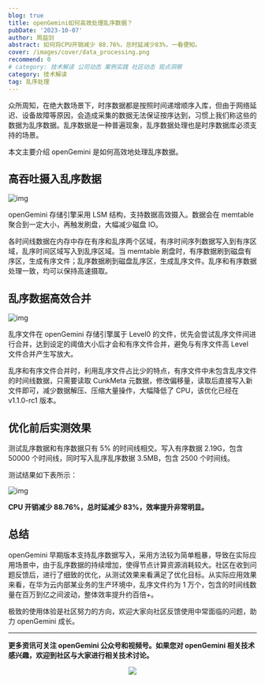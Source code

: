 ```yaml
---
blog: true
title: openGemini如何高效处理乱序数据？
pubDate: '2023-10-07'
author: 周益剑
abstract: 如何将CPU开销减少 88.76%，总时延减少83%，一看便知。
cover: /images/cover/data_processing.png
recommend: 0
# category: 技术解读 公司动态 案例实践 社区动态 观点洞察
category: 技术解读
tag: 乱序处理
---
```


众所周知，在绝大数场景下，时序数据都是按照时间递增顺序入库，但由于网络延迟、设备故障等原因，会造成采集的数据无法保证按序达到，习惯上我们称这些的数据为乱序数据。乱序数据是一种普遍现象，乱序数据处理也是时序数据库必须支持的场景。

本文主要介绍 openGemini 是如何高效地处理乱序数据。

## **高吞吐摄入乱序数据**

![img](/images/docs_img/3a7f0c7ca858ada72da5a521a50240da.png)

openGemini 存储引擎采用 LSM 结构，支持数据高效摄入。数据会在 memtable 聚合到一定大小，再触发刷盘，大幅减少磁盘 IO。

各时间线数据在内存中存在有序和乱序两个区域，有序时间序列数据写入到有序区域，乱序时间区域写入到乱序区域。当 memtable 刷盘时，有序数据刷到磁盘有序区，生成有序文件；乱序数据刷到磁盘乱序区，生成乱序文件。乱序和有序数据处理一致，均可以保持高速摄取。

## **乱序数据高效合并**

![img](/images/docs_img/5b5bff8e4c188593b33c879af0cc9eb3.png)

乱序文件在 openGemini 存储引擎属于 Level0 的文件，优先会尝试乱序文件间进行合并，达到设定的阈值大小后才会和有序文件合并，避免与有序文件高 Level 文件合并产生写放大。

乱序和有序文件合并时，利用乱序文件占比少的特点，有序文件中未包含乱序文件的时间线数据，只需要读取 CunkMeta 元数据，修改偏移量，读取后直接写入新文件即可，减少数据解压、压缩大量操作，大幅降低了 CPU，该优化已经在 v1.1.0-rc1 版本。

## **优化前后实测效果**

测试乱序数据和有序数据只有 5% 的时间线相交。写入有序数据 2.19G，包含 50000 个时间线，同时写入乱序乱序数据 3.5MB，包含 2500 个时间线。

测试结果如下表所示：

![img](/images/docs_img/225ff0a64f1b1dc8ac3c3bbde16721b2.png)

**CPU 开销减少 88.76%，总时延减少 83%，效率提升非常明显。**

## **总结**

openGemini 早期版本支持乱序数据写入，采用方法较为简单粗暴，导致在实际应用场景中，由于乱序数据的持续增加，使得节点计算资源消耗较大。社区在收到问题反馈后，进行了细致的优化，从测试效果来看满足了优化目标。从实际应用效果来看，在华为云内部某业务的生产环境中，乱序文件约为 1 万个，包含的时间线数量在百万到亿之间波动，整体效率提升约百倍+。

极致的使用体验是社区努力的方向，欢迎大家向社区反馈使用中常面临的问题，助力 openGemini 成长。

---

**更多资讯可关注 openGemini 公众号和视频号。如果您对 openGemini 相关技术感兴趣，欢迎到社区与大家进行相关技术讨论。**

<div align=center>
<img src="/images/qrcode.jpg" >
</div>
